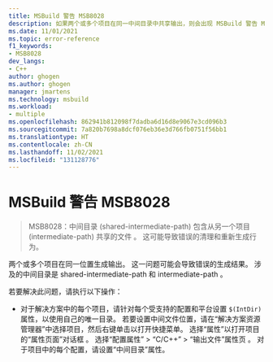 ```yaml
---
title: MSBuild 警告 MSB8028
description: 如果两个或多个项目在同一中间目录中共享输出，则会出现 MSBuild 警告 MSB8028。
ms.date: 11/01/2021
ms.topic: error-reference
f1_keywords:
- MSB8028
dev_langs:
- C++
author: ghogen
ms.author: ghogen
manager: jmartens
ms.technology: msbuild
ms.workload:
- multiple
ms.openlocfilehash: 862941b812098f7dadba6d16d8e9067e3cd096b3
ms.sourcegitcommit: 7a820b7698a8dcf076eb36e3d766fb0751f56bb1
ms.translationtype: HT
ms.contentlocale: zh-CN
ms.lasthandoff: 11/02/2021
ms.locfileid: "131128776"
---
```

# <a name="msbuild-warning-msb8028"></a>MSBuild 警告 MSB8028

> MSB8028：中间目录 (shared-intermediate-path) 包含从另一个项目 (intermediate-path) 共享的文件 。 这可能导致错误的清理和重新生成行为。

两个或多个项目在同一位置生成输出。 这一问题可能会导致错误的生成结果。 涉及的中间目录是 shared-intermediate-path 和 intermediate-path 。

若要解决此问题，请执行以下操作：

- 对于解决方案中的每个项目，请针对每个受支持的配置和平台设置 `$(IntDir)` 属性，以使用自己的唯一目录。 若要设置中间文件位置，请在“解决方案资源管理器”中选择项目，然后右键单击以打开快捷菜单。 选择“属性”以打开项目的“属性页面”对话框 。 选择“配置属性” > “C/C++” > “输出文件”属性页  。 对于项目中的每个配置，请设置“中间目录”属性。
